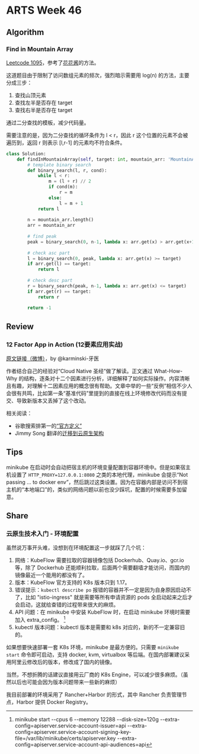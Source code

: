 # ARTS Week 46

## Algorithm

### Find in Mountain Array

[Leetcode 1095](https://leetcode.com/problems/find-in-mountain-array)，参考了[花花酱](https://www.bilibili.com/video/BV1m5411V7x7)的方法。

这道题目由于限制了访问数组元素的频次，强烈暗示需要用 log(n) 的方法，主要分成三步：

1. 查找山顶元素
2. 查找左半是否存在 target
3. 查找右半是否存在 target

通过二分查找的模板，减少代码量。

需要注意的是，因为二分查找的循环条件为 l < r，因此 r 这个位置的元素不会被遍历到，返回 r 则表示 [l,r-1] 的元素均不符合条件。

```python
class Solution:
    def findInMountainArray(self, target: int, mountain_arr: 'MountainArray') -> int:
        # template binary search
        def binary_search(l, r, cond):
            while l < r:
                m = (l + r) // 2
                if cond(m):
                    r = m
                else:
                    l = m + 1
            return l
        
        n = mountain_arr.length()
        arr = mountain_arr
        
        # find peak
        peak = binary_search(0, n-1, lambda x: arr.get(x) > arr.get(x+1))
        
        # check asc part
        l = binary_search(0, peak, lambda x: arr.get(x) >= target)
        if arr.get(l) == target:
            return l
        
        # check desc part
        r = binary_search(peak, n-1, lambda x: arr.get(x) <= target)
        if arr.get(r) == target:
            return r
        
        return -1
```

## Review

### 12 Factor App in Action (12要素应用实战)

[原文链接（微博）](https://weibo.com/ttarticle/p/show?id=2309404570133115830551)，by @karminski-牙医 

作者结合自己的经验对“Cloud Native 圣经”做了解读。正文通过 What-How-Why 的结构，逐条对十二个因素进行分析，详细解释了如何实际操作。内容清晰且有趣，对理解十二因素应用的概念很有帮助。文章中举的一些“反例”相信不少人会很有共鸣，比如第一条“基准代码”里提到的直接在线上环境修改代码而没有提交、导致新版本又丢掉了这个改动。

相关阅读：

- 谷歌搜索排第一的[“官方定义”](https://12factor.net/zh_cn/)
- Jimmy Song 翻译的[迁移到云原生架构](https://jimmysong.io/migrating-to-cloud-native-application-architectures/chapter1/defining-cloud-native-architectures.html)

## Tips

minikube 在启动时会自动把宿主机的环境变量配置到容器环境中。但是如果宿主机设置了 ```HTTP_PROXY=127.0.0.1:8080``` 之类的本地代理，minikube 会提示“Not passing ... to docker env”，然后跳过这类设置。因为在容器内部是访问不到宿主机的“本地端口”的，类似的网络问题以前也没少踩坑，配置的时候需要多加留意。

## Share

### 云原生技术入门 - 环境配置

虽然说万事开头难，没想到在环境配置这一步就踩了几个坑：

1. 网络：KubeFlow 需要拉取的容器镜像包括 Dockerhub、Quay.io、gcr.io 等，除了 Dockerhub 还能顺利拉取，后面两个需要翻墙才能访问，而国内的镜像最近一个能用的都没有了。
2. 版本：KubeFlow 官方支持的 K8s 版本只到 1.17。
3. 错误提示：```kubectl describe po``` 报错的容器并不一定是因为自身原因启动不了，比如 "istio-ingress" 就是需要等所有申请资源的 pods 全启动起来之后才会启动，这就给查错的过程带来很大的麻烦。
4. API 问题：在 minikube 中安装 KubeFlow 时，在启动 minikube 环境时需要加入 extra_config。 [^1] 
5. kubectl 版本问题：kubectl 版本是需要和 k8s 对应的，新的不一定兼容旧的。

[^1]: minikube start --cpus 6 --memory 12288 --disk-size=120g --extra-config=apiserver.service-account-issuer=api --extra-config=apiserver.service-account-signing-key-file=/var/lib/minikube/certs/apiserver.key --extra-config=apiserver.service-account-api-audiences=api

如果想要快速部署一套 K8s 环境，minikube 是最方便的。只需要 ```minikube start``` 命令即可启动，支持 docker, kvm, virtualbox 等后端。在国内部署建议采用阿里云修改后的版本，修改成了国内的镜像。

当然，不想折腾的话建议直接用云厂商的 K8s Engine，可以减少很多麻烦。（虽然以后也可能会因为版本问题带来一些新的麻烦）

我目前部署的环境采用了 Rancher+Harbor 的形式，其中 Rancher 负责管理节点，Harbor 提供 Docker Registry。
